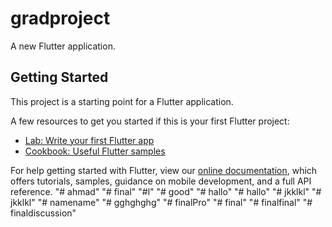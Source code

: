 # gradproject

A new Flutter application.

## Getting Started

This project is a starting point for a Flutter application.

A few resources to get you started if this is your first Flutter project:

- [Lab: Write your first Flutter app](https://flutter.dev/docs/get-started/codelab)
- [Cookbook: Useful Flutter samples](https://flutter.dev/docs/cookbook)

For help getting started with Flutter, view our
[online documentation](https://flutter.dev/docs), which offers tutorials,
samples, guidance on mobile development, and a full API reference.
"# ahmad" 
"# final" 
"#l" 
"# good" 
"# hallo" 
"# hallo" 
"# jkklkl" 
"# jkklkl" 
"# namename" 
"# gghghghg" 
"# finalPro" 
"# final" 
"# finalfinal" 
"# finaldiscussion" 
